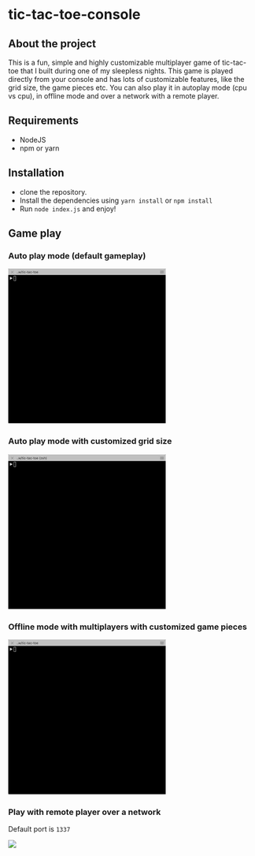 # tic-tac-toe-console

## About the project
This is a fun, simple and highly customizable multiplayer game of tic-tac-toe that I built during one of my sleepless nights. This game is played directly from your console and has lots of customizable features, like the grid size, the game pieces etc. You can also play it in autoplay mode (cpu vs cpu), in offline mode and over a network with a remote player.

## Requirements
- NodeJS
- npm or yarn

## Installation
- clone the repository.
- Install the dependencies using `yarn install` or `npm install`
- Run `node index.js` and enjoy!

## Game play
### Auto play mode (default gameplay)
![](autoplay.gif) 

### Auto play mode with customized grid size
![](autoplaygrid4.gif)

### Offline mode with multiplayers with customized game pieces
![](humangameplay.gif)

### Play with remote player over a network
Default port is `1337`

![](networkmode.gif)

